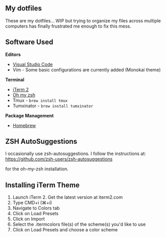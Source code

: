 ## My dotfiles

These are my dotfiles... WIP but trying to organize my files across
multiple computers has finally frustrated me enough to fix this mess.

## Software Used

**Editors**

- [Visual Studio Code](https://code.visualstudio.com)
- Vim - Some basic configurations are currently added (Monokai theme)

**Terminal**

- [iTerm 2](https://www.iterm2.com/)
- [Oh my zsh](https://github.com/robbyrussell/oh-my-zsh)
- Tmux - `brew install tmux`
- Tumxinator - `brew install tumxinator`

**Package Management**

- [Homebrew](http://brew.sh)

## ZSH AutoSuggestions

I occasionally use zsh-autosuggestions. I follow the instructions at:
https://github.com/zsh-users/zsh-autosuggestions

for the oh-my-zsh installation.

## Installing iTerm Theme

1. Launch iTerm 2. Get the latest version at iterm2.com
2. Type CMD+i (⌘+i)
3. Navigate to Colors tab
4. Click on Load Presets
5. Click on Import
6. Select the .itermcolors file(s) of the scheme(s) you'd like to use
7. Click on Load Presets and choose a color scheme
